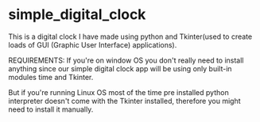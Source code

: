 # simple_digital_clock
This is a digital clock I have made using python and Tkinter(used to create loads of GUI (Graphic User Interface) applications).

REQUIREMENTS:
If you're on window OS you don't really need to install anything since our simple digital clock app will be using only built-in modules time and Tkinter.

But if you're running Linux OS most of the time pre installed python interpreter doesn't come with the Tkinter installed, therefore you might need to install it manually.
